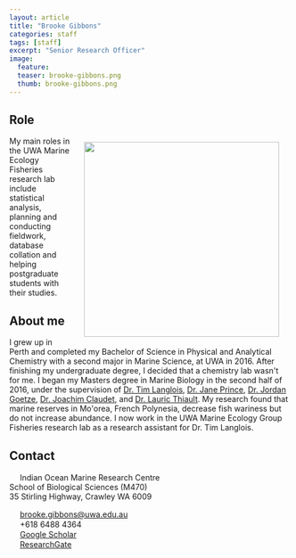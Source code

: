 ```yaml
---
layout: article
title: "Brooke Gibbons"
categories: staff
tags: [staff]
excerpt: "Senior Research Officer"
image:
  feature: 
  teaser: brooke-gibbons.png
  thumb: brooke-gibbons.png
---
```

## Role
<img src='/images/brooke-gibbons.png' align='right' width="350" hspace="20" vspace="10">
My main roles in the UWA Marine Ecology Fisheries research lab include statistical analysis, planning and conducting fieldwork, database collation and helping postgraduate students with their studies.

## About me
I grew up in Perth and completed my Bachelor of Science in Physical and Analytical Chemistry with a second major in Marine Science, at UWA in 2016. After finishing my undergraduate degree, I decided that a chemistry lab wasn't for me. I began my Masters degree in Marine Biology in the second half of 2016, under the supervision of [Dr. Tim Langlois](https://uwamegfisheries.github.io/researchers/tim-langlois/), [Dr. Jane Prince](https://research-repository.uwa.edu.au/en/persons/jane-prince), [Dr. Jordan Goetze](https://staffportal.curtin.edu.au/staff/profile/view/Jordan.Goetze), [Dr. Joachim Claudet](http://www.joachimclaudet.com/publications.html), and [Dr. Lauric Thiault](http://www.criobe.pf/pro/personnel/chercheurs-contractuels-et-post-doctorants/lauric-thiault/). My research found that marine reserves in Mo'orea, French Polynesia, decrease fish wariness but do not increase abundance. I now work in the UWA Marine Ecology Group Fisheries research lab as a research assistant for Dr. Tim Langlois.

## Contact
<img src='/images/icons/building-regular.svg' width="15px"> Indian Ocean Marine Research Centre <br>
School of Biological Sciences (M470)<br>
35 Stirling Highway, Crawley WA 6009

<img src='/images/icons/envelope-regular.svg' width="15px"> <a href="mailto:brooke.gibbons@uwa.edu.au"> brooke.gibbons@uwa.edu.au</a><br>
<img src='/images/icons/phone-solid.svg' width="15px"> +618 6488 4364<br>
<img src='/images/icons/google-brands.svg' width="15px"> <a href="https://scholar.google.com.au/citations?hl=en&user=dr24hoMAAAAJ">Google Scholar</a><br>
<img src='/images/icons/researchgate-brands.svg' width="15px"> <a href="https://www.researchgate.net/profile/Brooke_Gibbons"> ResearchGate</a><br>

